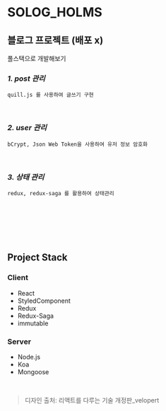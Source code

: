 # SOLOG_HOLMS

## 블로그 프로젝트 (배포 x)

풀스택으로 개발해보기

### __*1. post 관리*__

    quill.js 를 사용하여 글쓰기 구현

<br>

### __*2. user 관리*__

    bCrypt, Json Web Token을 사용하여 유저 정보 암호화
<br>

### __*3. 상태 관리*__

    redux, redux-saga 를 활용하여 상태관리
<br>



<br>
<br>

&nbsp;

## Project Stack

### Client
- React
- StyledComponent
- Redux
- Redux-Saga
- immutable

### Server
- Node.js
- Koa
- Mongoose


&nbsp;&nbsp;


> 디자인 출처: 리액트를 다루는 기술 개정판_velopert
